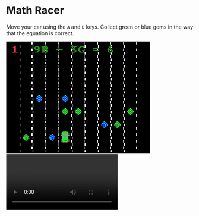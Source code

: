 # Math Racer

Move your car using the `A` and `D` keys.
Collect green or blue gems in the way that the equation is correct.

![photo](https://github.com/spageektti/MathRacer/blob/main/photo.png?raw=true)
![video](https://github.com/spageektti/MathRacer/raw/main/2024-07-28%2021-21-53.mkv)
